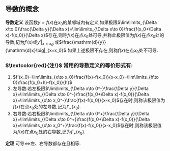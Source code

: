 ## 导数的概念

**导数定义** 设函数$y=f(x)$在$x_{0}$的某邻域内有定义,如果极限$\lim\limits_{\Delta x\to 0}\frac{\Delta y}{\Delta x}=\lim\limits_{\Delta x\to 0}\frac{f(x_0+\Delta x)-f(x_0)}{\Delta x}$存在,则称$f(x)$在点$x_0$处可导,并称此极限值为$f(x)$在点$x_0$处的导数,记为$f'(x)$或$y'\big|_{x=x_0}$,或$\frac{\mathrm{d}{y}}{\mathrm{d}x}\big|_{x=x_0}$.如果上述极限不存在,则称$f(x)$在点$x_0$处不可导.

### $\textcolor{red}{注!}$ 常用的导数定义的等价形式有:
1. $f'(x_0)=\lim\limits_{x\to x_0}\frac{f(x)-f(x_0)}{x-x_0}=\lim\limits_{h\to 0}\frac{f(x_0+h)-f(x_0)}{h}$
2. 左导数:若左极限$\lim\limits_{\Delta x\to 0^-}\frac{\Delta y}{\Delta x}=\lim\limits_{\Delta x\to 0^-}\frac{f(x_0+\Delta x)-f(x_0)}{\Delta x}=\lim\limits_{x\to x_0^-}\frac{f(x)-f(x_0)}{x-x_0}$存在时,则称该极限值为$f(x)$在点$x_0$处的左导数,记为$f'_-(x_0)$.
3. 右导数:若右极限$\lim\limits_{\Delta x\to 0^+}\frac{\Delta y}{\Delta x}=\lim\limits_{\Delta x\to 0^+}\frac{f(x_0+\Delta x)-f(x_0)}{\Delta x}=\lim\limits_{x\to x_0^+}\frac{f(x)-f(x_0)}{x-x_0}$存在时,则称该极限值为$f(x)$在点$x_0$处的右导数,记为$f'_+(x_0)$.

**定理** 可导$\Leftrightarrow$左、右导数都存在且相等.
